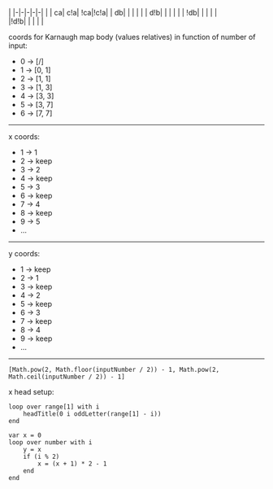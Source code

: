 |
|-|-|-|-|-|
|    |  ca| c!a| !ca|!c!a|
|  db|    |    |    |    |
| d!b|    |    |    |    |
| !db|    |    |    |    |   
|!d!b|    |    |    |    |

coords for Karnaugh map body (values relatives) in function of number of input:

- 0 -> [/]
- 1 -> [0, 1]
- 2 -> [1, 1]
- 3 -> [1, 3]
- 4 -> [3, 3]
- 5 -> [3, 7]
- 6 -> [7, 7]
---
x coords:

- 1 -> 1
- 2 -> keep
- 3 -> 2
- 4 -> keep
- 5 -> 3
- 6 -> keep
- 7 -> 4
- 8 -> keep
- 9 -> 5
- ...
---
y coords:

- 1 -> keep
- 2 -> 1
- 3 -> keep
- 4 -> 2
- 5 -> keep
- 6 -> 3
- 7 -> keep
- 8 -> 4
- 9 -> keep
- ...
---
`[Math.pow(2, Math.floor(inputNumber / 2)) - 1, Math.pow(2, Math.ceil(inputNumber / 2)) - 1]`

x head setup:
```
loop over range[1] with i
    headTitle(0 i oddLetter(range[1] - i))
end
```

```
var x = 0
loop over number with i
    y = x
    if (i % 2)
        x = (x + 1) * 2 - 1
    end
end
```